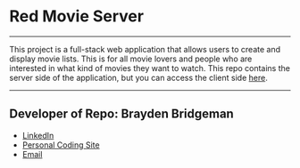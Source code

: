 # Red Movie Server
***
This project is a full-stack web application that allows users to create and display movie lists.
This is for all movie lovers and people who are interested in what kind of movies they want to watch.
This repo contains the server side of the application, but you can access the client side [here](https://github.com/BraydenBridgeman/RedBadgeClient).
***
## Developer of Repo: Brayden Bridgeman
* [LinkedIn](https://www.linkedin.com/in/brayden-bridgeman/)
* [Personal Coding Site](https://braydenbridgeman.github.io/)
* [Email](mailto:BraydenBridgeman@gmail.com)

